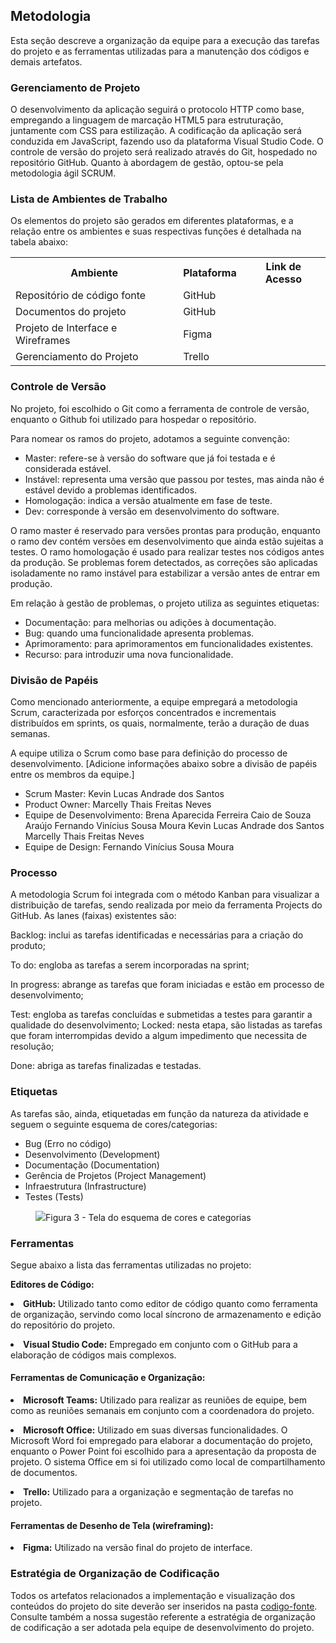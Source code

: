 
## Metodologia

Esta seção descreve a organização da equipe para a execução das tarefas do projeto e as ferramentas utilizadas para a manutenção dos códigos e demais artefatos.


### Gerenciamento de Projeto

O desenvolvimento da aplicação seguirá o protocolo HTTP como base, empregando a linguagem de marcação HTML5 para estruturação, juntamente com CSS para estilização. A codificação da aplicação será conduzida em JavaScript, fazendo uso da plataforma Visual Studio Code. O controle de versão do projeto será realizado através do Git, hospedado no repositório GitHub. Quanto à abordagem de gestão, optou-se pela metodologia ágil SCRUM.

### Lista de Ambientes de Trabalho 
Os elementos do projeto são gerados em diferentes plataformas, e a relação entre os ambientes e suas respectivas funções é detalhada na tabela abaixo:

<table width="100%">
  <tr>
    <th>Ambiente</th>
    <th>Plataforma</th>
    <th>Link de Acesso</th>
  </tr>
  <tr>
    <td>Repositório de código fonte</td>
    <td>GitHub</td>
    <td></td>
  </tr>
  <tr>
    <td>Documentos do projeto</td>
    <td>GitHub</td>
    <td></td>
  </tr>
    <tr>
    <td>Projeto de Interface e Wireframes</td>
    <td>Figma</td>
    <td></td>
  </tr>
    <tr>
    <td>Gerenciamento do Projeto</td>
    <td>Trello</td>
    <td></td>
  </tr>
</table>

### Controle de Versão 

No projeto, foi escolhido o Git como a ferramenta de controle de versão, enquanto o Github foi utilizado para hospedar o repositório. 

Para nomear os ramos do projeto, adotamos a seguinte convenção: 

<ul>
  <li>Master: refere-se à versão do software que já foi testada e é considerada estável.</li>
  <li>Instável: representa uma versão que passou por testes, mas ainda não é estável devido a problemas identificados.</li>
  <li>Homologação: indica a versão atualmente em fase de teste.</li>
  <li>Dev: corresponde à versão em desenvolvimento do software.</li>
</ul>

O ramo master é reservado para versões prontas para produção, enquanto o ramo dev contém versões em desenvolvimento que ainda estão sujeitas a testes. O ramo homologação é usado para realizar testes nos códigos antes da produção. Se problemas forem detectados, as correções são aplicadas isoladamente no ramo instável para estabilizar a versão antes de entrar em produção. 

Em relação à gestão de problemas, o projeto utiliza as seguintes etiquetas: 

<ul>
  <li>Documentação: para melhorias ou adições à documentação.</li>
  <li>Bug: quando uma funcionalidade apresenta problemas.</li> 
  <li>Aprimoramento: para aprimoramentos em funcionalidades existentes.</li>
  <li>Recurso: para introduzir uma nova funcionalidade.</li>
</ul>

### Divisão de Papéis

Como mencionado anteriormente, a equipe empregará a metodologia Scrum, caracterizada por esforços concentrados e incrementais distribuídos em sprints, os quais, normalmente, terão a duração de duas semanas.

A equipe utiliza o Scrum como base para definição do processo de desenvolvimento.
[Adicione informações abaixo sobre a divisão de papéis entre os membros da equipe.]
- Scrum Master: 
   Kevin Lucas Andrade dos Santos
- Product Owner: 
    Marcelly Thais Freitas Neves
- Equipe de Desenvolvimento: 
    Brena Aparecida Ferreira
    Caio de Souza Araújo
    Fernando Vinícius Sousa Moura
    Kevin Lucas Andrade dos Santos
    Marcelly Thais Freitas Neves
- Equipe de Design: 
    Fernando Vinícius Sousa Moura

### Processo

A metodologia Scrum foi integrada com o método Kanban para visualizar a distribuição de tarefas, sendo realizada por meio da ferramenta Projects do GitHub. As lanes (faixas) existentes são: 

Backlog: inclui as tarefas identificadas e necessárias para a criação do produto; 

To do: engloba as tarefas a serem incorporadas na sprint; 

In progress: abrange as tarefas que foram iniciadas e estão em processo de desenvolvimento; 

Test: engloba as tarefas concluídas e submetidas a testes para garantir a qualidade do desenvolvimento; 
Locked: nesta etapa, são listadas as tarefas que foram interrompidas devido a algum impedimento que necessita de resolução; 

Done: abriga as tarefas finalizadas e testadas.

### Etiquetas
<p>As tarefas são, ainda, etiquetadas em função da natureza da atividade e seguem o seguinte esquema de cores/categorias:</p>

<ul>
  <li>Bug (Erro no código)</li>
  <li>Desenvolvimento (Development)</li>
  <li>Documentação (Documentation)</li>
  <li>Gerência de Projetos (Project Management)</li>
  <li>Infraestrutura (Infrastructure)</li>
  <li>Testes (Tests)</li>
</ul>

<figure> 
  <img src="https://user-images.githubusercontent.com/100447878/164068979-9eed46e1-9b44-461e-ab88-c2388e6767a1.png"
    <figcaption>Figura 3 - Tela do esquema de cores e categorias</figcaption>
</figure> 
  
### Ferramentas

<p>Segue abaixo a lista das ferramentas utilizadas no projeto:</p>

**Editores de Código:**

**<li>GitHub:** Utilizado tanto como editor de código quanto como ferramenta de organização, servindo como local síncrono de armazenamento e edição do repositório do projeto.</li>

<p>
<li><b>Visual Studio Code:</b>
Empregado em conjunto com o GitHub para a elaboração de códigos mais complexos.</li> 

<p>
<h4><b>Ferramentas de Comunicação e Organização:</h4></b>

 
<p>
<li><b>Microsoft Teams:</b> Utilizado para realizar as reuniões de equipe, bem como as reuniões semanais em conjunto com a coordenadora do projeto.</li> 

<p>
<li><b>Microsoft Office:</b> Utilizado em suas diversas funcionalidades. O Microsoft Word foi empregado para elaborar a documentação do projeto, enquanto o Power Point foi escolhido para a apresentação da proposta de projeto. O sistema Office em si foi utilizado como local de compartilhamento de documentos.</li> 

<p>
<li><b>Trello:</b> Utilizado para a organização e segmentação de tarefas no projeto.</li>

<p>
<h4><b>Ferramentas de Desenho de Tela (wireframing):</h4></b>
<p>
<li><b>Figma:</b> Utilizado na versão final do projeto de interface.</li>     


### Estratégia de Organização de Codificação 

Todos os artefatos relacionados a implementação e visualização dos conteúdos do projeto do site deverão ser inseridos na pasta [codigo-fonte](http://https://github.com/ICEI-PUC-Minas-PMV-ADS/WebApplicationProject-Template-v2/tree/main/codigo-fonte). Consulte também a nossa sugestão referente a estratégia de organização de codificação a ser adotada pela equipe de desenvolvimento do projeto.
